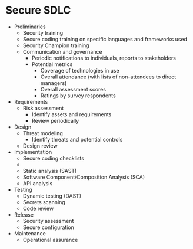 # Secure SDLC

* Preliminaries
  * Security training
  * Secure coding training on specific languages and frameworks used
  * Security Champion training
  * Communication and governance
    * Periodic notifications to individuals, reports to stakeholders
    * Potential metrics
      * Coverage of technologies in use
      * Overall attendance (with lists of non-attendees to direct managers)
      * Overall assessment scores
      * Ratings by survey respondents
* Requirements
  * Risk assessment
    * Identify assets and requirements
    * Review periodically
* Design
  * Threat modeling
    * Identify threats and potential controls
  * Design review
* Implementation
  * Secure coding checklists
  * 
  * Static analysis (SAST)
  * Software Component/Composition Analysis (SCA)
  * API analysis
* Testing
  * Dynamic testing (DAST)
  * Secrets scanning
  * Code review
* Release
  * Security assessment
  * Secure configuration
* Maintenance
  * Operational assurance

